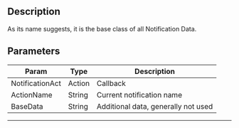 
## Description

As its name suggests, it is the base class of all Notification Data.

## Parameters

| Param           | Type   | Description                         |
| --------------- | ------ | ----------------------------------- |
| NotificationAct | Action | Callback                            |
| ActionName      | String | Current notification name           |
| BaseData        | String | Additional data, generally not used |

---
